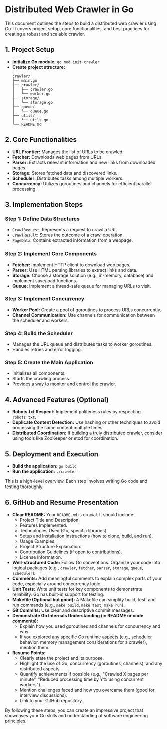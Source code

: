 # Distributed Web Crawler in Go

This document outlines the steps to build a distributed web crawler using Go. It covers project setup, core functionalities, and best practices for creating a robust and scalable crawler.

## 1. Project Setup

*   **Initialize Go module:** `go mod init crawler`
*   **Create project structure:**
    ```
    crawler/
    ├── main.go
    ├── crawler/
    │   ├── crawler.go
    │   └── worker.go
    ├── storage/
    │   └── storage.go
    ├── queue/
    │   └── queue.go
    ├── utils/
    │   └── utils.go
    └── README.md
    ```

## 2. Core Functionalities

*   **URL Frontier:** Manages the list of URLs to be crawled.
*   **Fetcher:** Downloads web pages from URLs.
*   **Parser:** Extracts relevant information and new links from downloaded pages.
*   **Storage:** Stores fetched data and discovered links.
*   **Scheduler:** Distributes tasks among multiple workers.
*   **Concurrency:** Utilizes goroutines and channels for efficient parallel processing.

## 3. Implementation Steps

### Step 1: Define Data Structures

*   `CrawlRequest`: Represents a request to crawl a URL.
*   `CrawlResult`: Stores the outcome of a crawl operation.
*   `PageData`: Contains extracted information from a webpage.

### Step 2: Implement Core Components

*   **Fetcher:** Implement HTTP client to download web pages.
*   **Parser:** Use HTML parsing libraries to extract links and data.
*   **Storage:** Choose a storage solution (e.g., in-memory, database) and implement save/load functions.
*   **Queue:** Implement a thread-safe queue for managing URLs to visit.

### Step 3: Implement Concurrency

*   **Worker Pool:** Create a pool of goroutines to process URLs concurrently.
*   **Channel Communication:** Use channels for communication between the scheduler and workers.

### Step 4: Build the Scheduler

*   Manages the URL queue and distributes tasks to worker goroutines.
*   Handles retries and error logging.

### Step 5: Create the Main Application

*   Initializes all components.
*   Starts the crawling process.
*   Provides a way to monitor and control the crawler.

## 4. Advanced Features (Optional)

*   **Robots.txt Respect:** Implement politeness rules by respecting `robots.txt`.
*   **Duplicate Content Detection:** Use hashing or other techniques to avoid processing the same content multiple times.
*   **Distributed Coordination:** If building a truly distributed crawler, consider using tools like ZooKeeper or etcd for coordination.

## 5. Deployment and Execution

*   **Build the application:** `go build`
*   **Run the application:** `./crawler`

This is a high-level overview. Each step involves writing Go code and testing thoroughly.

## 6. GitHub and Resume Presentation

*   **Clear README:** Your `README.md` is crucial. It should include:
    *   Project Title and Description.
    *   Features Implemented.
    *   Technologies Used (Go, specific libraries).
    *   Setup and Installation Instructions (how to clone, build, and run).
    *   Usage Examples.
    *   Project Structure Explanation.
    *   Contribution Guidelines (if open to contributions).
    *   License Information.
*   **Well-structured Code:** Follow Go conventions. Organize your code into logical packages (e.g., `crawler`, `fetcher`, `parser`, `storage`, `queue`, `scheduler`).
*   **Comments:** Add meaningful comments to explain complex parts of your code, especially around concurrency logic.
*   **Unit Tests:** Write unit tests for key components to demonstrate reliability. Go has built-in support for testing.
*   **Makefile (Optional but good):** A Makefile can simplify build, test, and run commands (e.g., `make build`, `make test`, `make run`).
*   **Git Commits:** Use clear and descriptive commit messages.
*   **Demonstrate Go Internals Understanding (in README or code comments):**
    *   Explain how you used goroutines and channels for concurrency and why.
    *   If you explored any specific Go runtime aspects (e.g., scheduler behavior, memory management considerations for a crawler), mention them.
*   **Resume Points:**
    *   Clearly state the project and its purpose.
    *   Highlight the use of Go, concurrency (goroutines, channels), and any distributed aspects.
    *   Quantify achievements if possible (e.g., "Crawled X pages per minute", "Reduced processing time by Y% using concurrent workers").
    *   Mention challenges faced and how you overcame them (good for interview discussions).
    *   Link to your GitHub repository.

By following these steps, you can create an impressive project that showcases your Go skills and understanding of software engineering principles.

